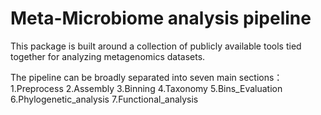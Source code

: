 # Meta-Microbiome analysis pipeline

This package is built around a collection of publicly available tools tied together for analyzing metagenomics datasets.

The pipeline can be broadly separated into seven main sections：
1.Preprocess
2.Assembly
3.Binning
4.Taxonomy
5.Bins_Evaluation
6.Phylogenetic_analysis
7.Functional_analysis


